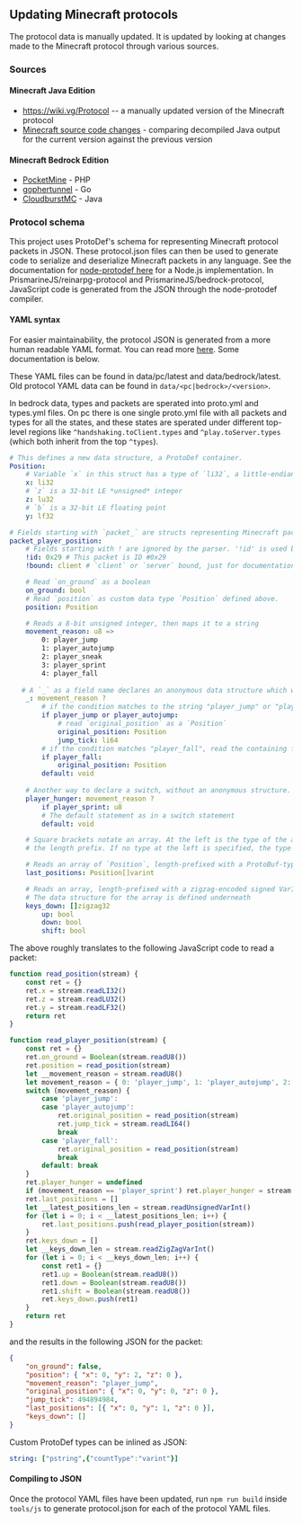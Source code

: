 ## Updating Minecraft protocols

The protocol data is manually updated. It is updated by looking at changes made to the Minecraft protocol through various sources.

### Sources
#### Minecraft Java Edition
* https://wiki.vg/Protocol -- a manually updated version of the Minecraft protocol
* [Minecraft source code changes](https://github.com/extremeheat/extracted_minecraft_data/tree/clientlatest) - comparing decompiled Java output for the current version against the previous version

#### Minecraft Bedrock Edition
* [PocketMine](https://github.com/pmmp/PocketMine-MP) - PHP
* [gophertunnel](https://github.com/Sandertv/gophertunnel) - Go
* [CloudburstMC](https://github.com/CloudburstMC/Protocol) - Java

### Protocol schema

This project uses ProtoDef's schema for representing Minecraft protocol packets in JSON. These protocol.json files can then be used to generate code to serialize and deserialize Minecraft packets in any language. See the documentation for [node-protodef here](https://github.com/ProtoDef-io/node-protodef) for a Node.js implementation. In PrismarineJS/reinarpg-protocol and PrismarineJS/bedrock-protocol, JavaScript code is generated from the JSON through the node-protodef compiler.

#### YAML syntax

For easier maintainability, the protocol JSON is generated from a more human readable YAML format. You can read more [here](https://github.com/extremeheat/protodef-yaml). Some documentation is below.

These YAML files can be found in data/pc/latest and data/bedrock/latest. Old protocol YAML data can be found in `data/<pc|bedrock>/<version>`.

In bedrock data, types and packets are sperated into proto.yml and types.yml files. On pc there is one single proto.yml file with all packets and types for all the states, and these states are sperated under different top-level regions like `^handshaking.toClient.types` and `^play.toServer.types` (which both inherit from the top `^types`).

```yml
# This defines a new data structure, a ProtoDef container.
Position:
    # Variable `x` in this struct has a type of `li32`, a little-endian 32-bit integer
    x: li32
    # `z` is a 32-bit LE *unsigned* integer
    z: lu32
    # `b` is a 32-bit LE floating point
    y: lf32

# Fields starting with `packet_` are structs representing Minecraft packets
packet_player_position:
    # Fields starting with ! are ignored by the parser. '!id' is used by the parser when generating the packet map
    !id: 0x29 # This packet is ID #0x29
    !bound: client # `client` or `server` bound, just for documentation purposes. This has no other effect.

    # Read `on_ground` as a boolean
    on_ground: bool
    # Read `position` as custom data type `Position` defined above.
    position: Position

    # Reads a 8-bit unsigned integer, then maps it to a string
    movement_reason: u8 =>
        0: player_jump
        1: player_autojump
        2: player_sneak
        3: player_sprint
        4: player_fall
   
   # A `_` as a field name declares an anonymous data structure which will be inlined. Adding a '?' at the end will start a `switch` statement 
    _: movement_reason ?
        # if the condition matches to the string "player_jump" or "player_autojump", there is a data struct that needs to be read
        if player_jump or player_autojump:
            # read `original_position` as a `Position`
            original_position: Position
            jump_tick: li64
        # if the condition matches "player_fall", read the containing field
        if player_fall:
            original_position: Position
        default: void
   
    # Another way to declare a switch, without an anonymous structure. `player_hunger` will be read as a 8-bit int if movement_reason == "player_sprint"
    player_hunger: movement_reason ?
        if player_sprint: u8
        # The default statement as in a switch statement
        default: void

    # Square brackets notate an array. At the left is the type of the array values, at the right is the type of
    # the length prefix. If no type at the left is specified, the type is defined below.

    # Reads an array of `Position`, length-prefixed with a ProtoBuf-type unsigned variable length integer (VarInt)
    last_positions: Position[]varint

    # Reads an array, length-prefixed with a zigzag-encoded signed VarInt  
    # The data structure for the array is defined underneath
    keys_down: []zigzag32
        up: bool
        down: bool
        shift: bool
```

The above roughly translates to the following JavaScript code to read a packet:
```js
function read_position(stream) {
    const ret = {}
    ret.x = stream.readLI32()
    ret.z = stream.readLU32()
    ret.y = stream.readLF32()
    return ret
}

function read_player_position(stream) {
    const ret = {}
    ret.on_ground = Boolean(stream.readU8())
    ret.position = read_position(stream)
    let __movement_reason = stream.readU8()
    let movement_reason = { 0: 'player_jump', 1: 'player_autojump', 2: 'player_sneak', 3: 'player_sprint', 4: 'player_fall' }[__movement_reason]
    switch (movement_reason) {
        case 'player_jump':
        case 'player_autojump':
            ret.original_position = read_position(stream)
            ret.jump_tick = stream.readLI64()
            break
        case 'player_fall':
            ret.original_position = read_position(stream)
            break
        default: break
    }
    ret.player_hunger = undefined
    if (movement_reason == 'player_sprint') ret.player_hunger = stream.readU8()
    ret.last_positions = []
    let __latest_positions_len = stream.readUnsignedVarInt()
    for (let i = 0; i < __latest_positions_len; i++) {
        ret.last_positions.push(read_player_position(stream))
    }
    ret.keys_down = []
    let __keys_down_len = stream.readZigZagVarInt()
    for (let i = 0; i < __keys_down_len; i++) {
        const ret1 = {}
        ret1.up = Boolean(stream.readU8())
        ret1.down = Boolean(stream.readU8())
        ret1.shift = Boolean(stream.readU8())
        ret.keys_down.push(ret1)
    }
    return ret
}
```

and the results in the following JSON for the packet:
```json
{
    "on_ground": false,
    "position": { "x": 0, "y": 2, "z": 0 },
    "movement_reason": "player_jump",
    "original_position": { "x": 0, "y": 0, "z": 0 },
    "jump_tick": 494894984,
    "last_positions": [{ "x": 0, "y": 1, "z": 0 }],
    "keys_down": []
}
```

Custom ProtoDef types can be inlined as JSON:
```yml
string: ["pstring",{"countType":"varint"}]
```

#### Compiling to JSON
Once the protocol YAML files have been updated, run `npm run build` inside `tools/js` to generate protocol.json for each of the protocol YAML files.